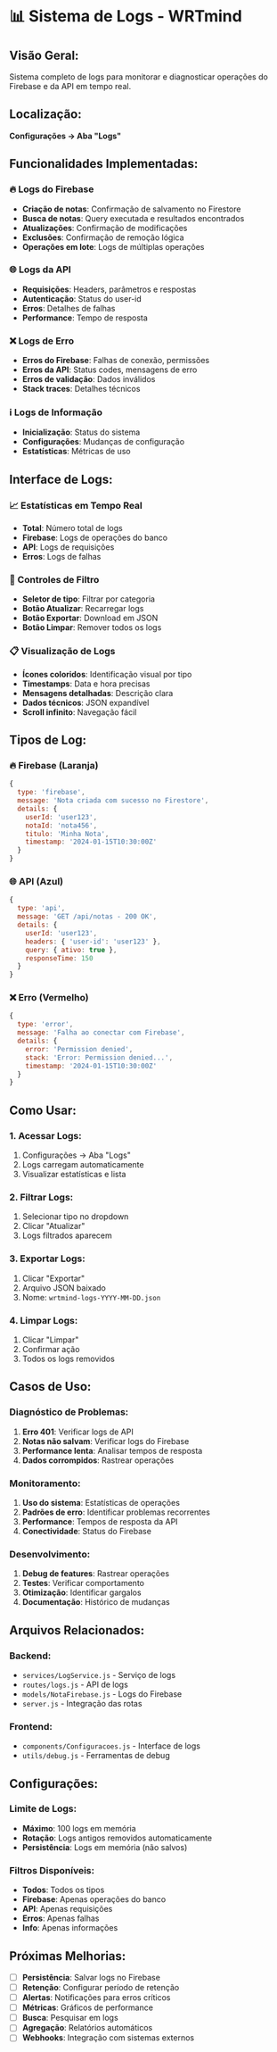 # 📊 Sistema de Logs - WRTmind

## **Visão Geral:**
Sistema completo de logs para monitorar e diagnosticar operações do Firebase e da API em tempo real.

## **Localização:**
**Configurações → Aba "Logs"**

## **Funcionalidades Implementadas:**

### **🔥 Logs do Firebase**
- **Criação de notas**: Confirmação de salvamento no Firestore
- **Busca de notas**: Query executada e resultados encontrados
- **Atualizações**: Confirmação de modificações
- **Exclusões**: Confirmação de remoção lógica
- **Operações em lote**: Logs de múltiplas operações

### **🌐 Logs da API**
- **Requisições**: Headers, parâmetros e respostas
- **Autenticação**: Status do user-id
- **Erros**: Detalhes de falhas
- **Performance**: Tempo de resposta

### **❌ Logs de Erro**
- **Erros do Firebase**: Falhas de conexão, permissões
- **Erros da API**: Status codes, mensagens de erro
- **Erros de validação**: Dados inválidos
- **Stack traces**: Detalhes técnicos

### **ℹ️ Logs de Informação**
- **Inicialização**: Status do sistema
- **Configurações**: Mudanças de configuração
- **Estatísticas**: Métricas de uso

## **Interface de Logs:**

### **📈 Estatísticas em Tempo Real**
- **Total**: Número total de logs
- **Firebase**: Logs de operações do banco
- **API**: Logs de requisições
- **Erros**: Logs de falhas

### **🔧 Controles de Filtro**
- **Seletor de tipo**: Filtrar por categoria
- **Botão Atualizar**: Recarregar logs
- **Botão Exportar**: Download em JSON
- **Botão Limpar**: Remover todos os logs

### **📋 Visualização de Logs**
- **Ícones coloridos**: Identificação visual por tipo
- **Timestamps**: Data e hora precisas
- **Mensagens detalhadas**: Descrição clara
- **Dados técnicos**: JSON expandível
- **Scroll infinito**: Navegação fácil

## **Tipos de Log:**

### **🔥 Firebase (Laranja)**
```javascript
{
  type: 'firebase',
  message: 'Nota criada com sucesso no Firestore',
  details: {
    userId: 'user123',
    notaId: 'nota456',
    titulo: 'Minha Nota',
    timestamp: '2024-01-15T10:30:00Z'
  }
}
```

### **🌐 API (Azul)**
```javascript
{
  type: 'api',
  message: 'GET /api/notas - 200 OK',
  details: {
    userId: 'user123',
    headers: { 'user-id': 'user123' },
    query: { ativo: true },
    responseTime: 150
  }
}
```

### **❌ Erro (Vermelho)**
```javascript
{
  type: 'error',
  message: 'Falha ao conectar com Firebase',
  details: {
    error: 'Permission denied',
    stack: 'Error: Permission denied...',
    timestamp: '2024-01-15T10:30:00Z'
  }
}
```

## **Como Usar:**

### **1. Acessar Logs:**
1. Configurações → Aba "Logs"
2. Logs carregam automaticamente
3. Visualizar estatísticas e lista

### **2. Filtrar Logs:**
1. Selecionar tipo no dropdown
2. Clicar "Atualizar"
3. Logs filtrados aparecem

### **3. Exportar Logs:**
1. Clicar "Exportar"
2. Arquivo JSON baixado
3. Nome: `wrtmind-logs-YYYY-MM-DD.json`

### **4. Limpar Logs:**
1. Clicar "Limpar"
2. Confirmar ação
3. Todos os logs removidos

## **Casos de Uso:**

### **Diagnóstico de Problemas:**
1. **Erro 401**: Verificar logs de API
2. **Notas não salvam**: Verificar logs do Firebase
3. **Performance lenta**: Analisar tempos de resposta
4. **Dados corrompidos**: Rastrear operações

### **Monitoramento:**
1. **Uso do sistema**: Estatísticas de operações
2. **Padrões de erro**: Identificar problemas recorrentes
3. **Performance**: Tempos de resposta da API
4. **Conectividade**: Status do Firebase

### **Desenvolvimento:**
1. **Debug de features**: Rastrear operações
2. **Testes**: Verificar comportamento
3. **Otimização**: Identificar gargalos
4. **Documentação**: Histórico de mudanças

## **Arquivos Relacionados:**

### **Backend:**
- `services/LogService.js` - Serviço de logs
- `routes/logs.js` - API de logs
- `models/NotaFirebase.js` - Logs do Firebase
- `server.js` - Integração das rotas

### **Frontend:**
- `components/Configuracoes.js` - Interface de logs
- `utils/debug.js` - Ferramentas de debug

## **Configurações:**

### **Limite de Logs:**
- **Máximo**: 100 logs em memória
- **Rotação**: Logs antigos removidos automaticamente
- **Persistência**: Logs em memória (não salvos)

### **Filtros Disponíveis:**
- **Todos**: Todos os tipos
- **Firebase**: Apenas operações do banco
- **API**: Apenas requisições
- **Erros**: Apenas falhas
- **Info**: Apenas informações

## **Próximas Melhorias:**

- [ ] **Persistência**: Salvar logs no Firebase
- [ ] **Retenção**: Configurar período de retenção
- [ ] **Alertas**: Notificações para erros críticos
- [ ] **Métricas**: Gráficos de performance
- [ ] **Busca**: Pesquisar em logs
- [ ] **Agregação**: Relatórios automáticos
- [ ] **Webhooks**: Integração com sistemas externos 